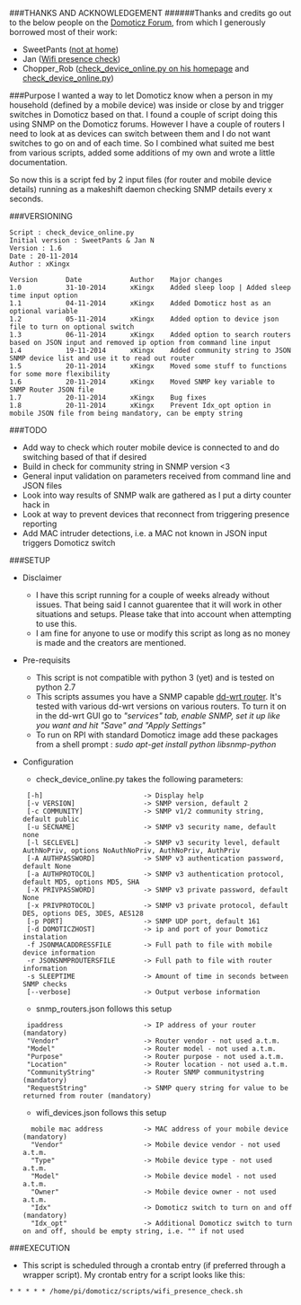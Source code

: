 ###THANKS AND ACKNOWLEDGEMENT
######Thanks and credits go out to the below people on the [Domoticz Forum](http://www.domoticz.com/forum/index.php), from which I generously borrowed most of their work:
* SweetPants ([not at home](http://www.domoticz.com/forum/viewtopic.php?f=31&t=279))
* Jan ([Wifi presence check]( http://www.domoticz.com/forum/viewtopic.php?f=11&t=1713))
* Chopper_Rob ([check_device_online.py on his homepage](https://www.chopperrob.nl/domoticz/5-report-devices-online-status-to-domoticz) and [check_device_online.py](http://www.domoticz.com/forum/viewtopic.php?f=23&t=2595))

###Purpose
I wanted a way to let Domoticz know when a person in my household (defined by a mobile device) was inside or close by and trigger switches in Domoticz based on that. I found a couple of script doing this using SNMP on the Domoticz forums. However I have a couple of routers I need to look at as devices can switch between them and I do not want switches to go on and of each time. So I combined what suited me best from various scripts, added some additions of my own and wrote a little documentation.

So now this is a script fed by 2 input files (for router and mobile device details) running as a makeshift daemon checking SNMP details every x seconds.

###VERSIONING
```
Script : check_device_online.py
Initial version : SweetPants & Jan N
Version : 1.6
Date : 20-11-2014
Author : xKingx

Version       Date            Author    Major changes
1.0           31-10-2014      xKingx    Added sleep loop | Added sleep time input option
1.1           04-11-2014      xKingx    Added Domoticz host as an optional variable
1.2           05-11-2014      xKingx    Added option to device json file to turn on optional switch
1.3           06-11-2014      xKingx    Added option to search routers based on JSON input and removed ip option from command line input
1.4           19-11-2014      xKingx    Added community string to JSON SNMP device list and use it to read out router
1.5           20-11-2014      xKingx    Moved some stuff to functions for some more flexibility
1.6           20-11-2014      xKingx    Moved SNMP key variable to SNMP Router JSON file
1.7           20-11-2014      xKingx    Bug fixes
1.8           20-11-2014      xKingx    Prevent Idx_opt option in mobile JSON file from being mandatory, can be empty string
```

###TODO
* Add way to check which router mobile device is connected to and do switching based of that if desired
* Build in check for community string in SNMP version <3
* General input validation on parameters received from command line and JSON files
* Look into way results of SNMP walk are gathered as I put a dirty counter hack in
* Look at way to prevent devices that reconnect from triggering presence reporting
* Add MAC intruder detections, i.e. a MAC not known in JSON input triggers Domoticz switch

###SETUP
* Disclaimer
  - I have this script running for a couple of weeks already without issues. That being said I cannot guarentee that it will work in other situations and setups. Please take that into account when attempting to use this.
  - I am fine for anyone to use or modify this script as long as no money is made and the creators are mentioned.

* Pre-requisits
  - This script is not compatible with python 3 (yet) and is tested on python 2.7
  - This scripts assumes you have a SNMP capable [dd-wrt router](http://dd-wrt.com/). It's tested with various dd-wrt versions on various routers.
    To turn it on in the dd-wrt GUI go to *"services" tab, enable SNMP, set it up like you want and hit "Save" and "Apply Settings"*
  - To run on RPI with standard Domoticz image add these packages from a shell prompt : *sudo apt-get install python libsnmp-python*

* Configuration
  - check_device_online.py takes the following parameters:
  ```
   [-h]                         -> Display help
   [-v VERSION]                 -> SNMP version, default 2 
   [-c COMMUNITY]               -> SNMP v1/2 community string, default public 
   [-u SECNAME]                 -> SNMP v3 security name, default none 
   [-l SECLEVEL]                -> SNMP v3 security level, default AuthNoPriv, options NoAuthNoPriv, AuthNoPriv, AuthPriv
   [-A AUTHPASSWORD]            -> SNMP v3 authentication password, default None
   [-a AUTHPROTOCOL]            -> SNMP v3 authentication protocol, default MD5, options MD5, SHA  
   [-X PRIVPASSWORD]            -> SNMP v3 private password, default None 
   [-x PRIVPROTOCOL]            -> SNMP v3 private protocol, default DES, options DES, 3DES, AES128 
   [-p PORT]                    -> SNMP UDP port, default 161 
   [-d DOMOTICZHOST]            -> ip and port of your Domoticz instalation
   -f JSONMACADDRESSFILE        -> Full path to file with mobile device information
   -r JSONSNMPROUTERSFILE       -> Full path to file with router information
   -s SLEEPTIME                 -> Amount of time in seconds between SNMP checks
   [--verbose]                  -> Output verbose information
  ```

  - snmp_routers.json follows this setup
  ```
   ipaddress                    -> IP address of your router (mandatory)
   "Vendor"                     -> Router vendor - not used a.t.m.
   "Model"                      -> Router model - not used a.t.m.
   "Purpose"                    -> Router purpose - not used a.t.m.
   "Location"                   -> Router location - not used a.t.m.
   "CommunityString"            -> Router SNMP communitystring (mandatory)
   "RequestString"              -> SNMP query string for value to be returned from router (mandatory)
  ```

  - wifi_devices.json follows this setup
  ```
    mobile mac address          -> MAC address of your mobile device (mandatory)
    "Vendor"                    -> Mobile device vendor - not used a.t.m.
    "Type"                      -> Mobile device type - not used a.t.m.
    "Model"                     -> Mobile device model - not used a.t.m.
    "Owner"                     -> Mobile device owner - not used a.t.m.
    "Idx"                       -> Domoticz switch to turn on and off (mandatory)
    "Idx_opt"                   -> Additional Domoticz switch to turn on and off, should be empty string, i.e. "" if not used
  ```

###EXECUTION
* This script is scheduled through a crontab entry (if preferred through a wrapper script). My crontab entry for a script looks like this:

`* * * * * /home/pi/domoticz/scripts/wifi_presence_check.sh`
